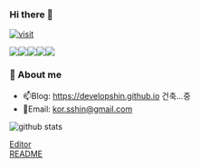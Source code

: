 ### Hi there 👋

[![visit](https://hits.seeyoufarm.com/api/count/incr/badge.svg?url=https%3A%2F%2Fgithub.com%2Fdevelopshin%2Fhit-counter&count_bg=%2379C83D&title_bg=%23555555&icon=&icon_color=%23E7E7E7&title=visit&edge_flat=false)](#)

<img src="https://img.shields.io/badge/javascript-F7DF1E?style=for-the-badge&logo=javascript&logoColor=white"><img src="https://img.shields.io/badge/typescript-3178C6?style=for-the-badge&logo=typescript&logoColor=white"><img src="https://img.shields.io/badge/react-61DAFB?style=for-the-badge&logo=react&logoColor=white"><img src="https://img.shields.io/badge/python-3776AB?style=for-the-badge&logo=python&logoColor=white"><img src="https://img.shields.io/badge/pytorch-EE4C2C?style=for-the-badge&logo=pytorch&logoColor=white">
<!-- editor[https://dillinger.io/]   -->
### :love_letter: About me
- 📫Blog: https://developshin.github.io 건축...중
- 💬Email: kor.sshin@gmail.com


![github stats](https://github-readme-stats.vercel.app/api?username=DevelopShin&show_icons=true&theme=radical&count_private=true)

[Editor](https://dillinger.io/) <br/>
[README](https://github.com/DevelopShin/DevelopShin/edit/main/README.md)
